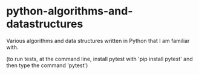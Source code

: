 # python-algorithms-and-datastructures

Various algorithms and data structures written in Python that I am familiar with.

(to run tests, at the command line, install pytest with 'pip install pytest' and then type the command 'pytest')
